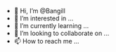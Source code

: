 - 👋 Hi, I’m @Bangill
- 👀 I’m interested in ...
- 🌱 I’m currently learning ...
- 💞️ I’m looking to collaborate on ...
- 📫 How to reach me ...

<!---
Bangill/Bangill is a ✨ special ✨ repository because its `README.md` (this file) appears on your GitHub profile.
You can click the Preview link to take a look at your changes.
--->
